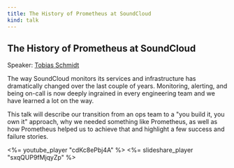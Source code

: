```yaml
---
title: The History of Prometheus at SoundCloud
kind: talk
---
```


## The History of Prometheus at SoundCloud

Speaker: [Tobias Schmidt](/2016-berlin/speakers/tobias-schmidt/)

The way SoundCloud monitors its services and infrastructure has dramatically
changed over the last couple of years. Monitoring, alerting, and being on-call
is now deeply ingrained in every engineering team and we have learned a lot on
the way.

This talk will describe our transition from an ops team to a "you build it,
you own it" approach, why we needed something like Prometheus, as well as how
Prometheus helped us to achieve that and highlight a few success and failure
stories.

<%= youtube_player "cdKc8ePbj4A" %>
<%= slideshare_player "sxqQUP9fMjqyZp" %>
